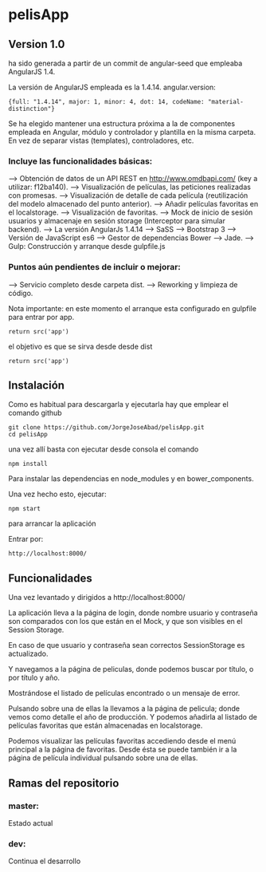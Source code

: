 # pelisApp

## Version 1.0

ha sido generada a partir de un commit de angular-seed que empleaba AngularJS 1.4.

La versión de AngularJS empleada es la 1.4.14. angular.version:
```
{full: "1.4.14", major: 1, minor: 4, dot: 14, codeName: "material-distinction"}
```

Se ha elegido mantener una estructura próxima a la de componentes empleada en Angular, módulo y controlador y plantilla en la misma carpeta. En vez de separar vistas (templates), controladores, etc.

### Incluye las funcionalidades básicas:

--> Obtención de datos de un API REST en http://www.omdbapi.com/ (key a utilizar: f12ba140).
--> Visualización de películas, las peticiones realizadas con promesas.
--> Visualización de detalle de cada película (reutilización del modelo almacenado del punto anterior).
--> Añadir películas favoritas en el localstorage.
--> Visualización de favoritas.
--> Mock de inicio de sesión usuarios y almacenaje en sesión storage (Interceptor para simular backend).
--> La versión AngularJs 1.4.14
--> SaSS
--> Bootstrap 3
--> Versión de JavaScript es6
--> Gestor de dependencias Bower
--> Jade.
--> Gulp: Construcción y arranque desde gulpfile.js

### Puntos aún pendientes de incluir o mejorar:

--> Servicio completo desde carpeta dist.
--> Reworking y limpieza de código.

Nota importante: en este momento el arranque esta configurado en gulpfile
para entrar por app.
```
return src('app')
```
el objetivo es que se sirva desde desde dist
```
return src('app')
```

## Instalación

Como es habitual para descargarla y ejecutarla hay que emplear el comando github

```
git clone https://github.com/JorgeJoseAbad/pelisApp.git
cd pelisApp
```
una vez allí basta con ejecutar desde consola el comando

```
npm install
```
Para instalar las dependencias en node_modules y en bower_components.

Una vez hecho esto, ejecutar:

```
npm start
```
para arrancar la aplicación

Entrar por:

```
http://localhost:8000/
```

## Funcionalidades

Una vez levantado y dirigidos a http://localhost:8000/

La aplicación lleva a la página de login, donde nombre usuario y contraseña son comparados con los que están en el Mock, y que son visibles en el Session Storage.

En caso de que usuario y contraseña sean correctos SessionStorage es actualizado.

Y navegamos a la página de peliculas, donde podemos buscar por título, o por título y año.

Mostrándose el listado de películas encontrado o un mensaje de error.

Pulsando sobre una de ellas la llevamos a la página de pelicula; donde vemos como detalle el año de producción. Y podemos añadirla al listado de películas favoritas que están almacenadas en localstorage.

Podemos visualizar las películas favoritas accediendo desde el menú principal a la página de favoritas. Desde ésta se puede también ir a la  página de película individual pulsando sobre una de ellas.

## Ramas del repositorio
### master:
Estado actual
### dev:
Continua el desarrollo
